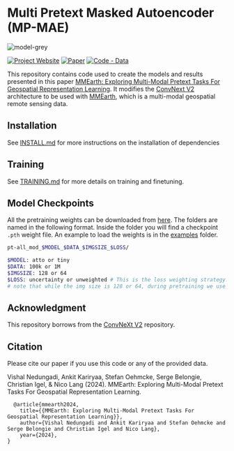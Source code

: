 # Multi Pretext Masked Autoencoder (MP-MAE)
![model-grey](https://github.com/vishalned/MMEarth-train/assets/27778126/b4461d84-0f42-4489-acec-77834335be94)


[![Project Website](https://img.shields.io/badge/Project%20Website-8A2BE2)](https://vishalned.github.io/mmearth)
[![Paper](https://img.shields.io/badge/arXiv-xxxx.xxxxx-blue)](https://arxiv.org/abs/xxxx.xxxxx)
[![Code - Data](https://img.shields.io/badge/Code%20--%20Data-darkgreen)](https://github.com/vishalned/MMEarth-data/tree/main)

This repository contains code used to create the models and results presented in this paper [MMEarth: Exploring Multi-Modal Pretext Tasks For Geospatial Representation Learning](). It modifies the [ConvNext V2](https://arxiv.org/abs/2301.00808) architecture to be used with [MMEarth](https://github.com/vishalned/MMEarth-data), which is a multi-modal geospatial remote sensing data. 


## Installation
See [INSTALL.md](https://github.com/vishalned/MMEarth-train/blob/main/INSTALL.md) for more instructions on the installation of dependencies


## Training 
See [TRAINING.md](https://github.com/vishalned/MMEarth-train/blob/main/TRAINING.md) for more details on training and finetuning. 

## Model Checkpoints
All the pretraining weights can be downloaded from [here](https://sid.erda.dk/sharelink/ECYWkytzcG). The folders are named in the following format. Inside the folder you will find a checkpoint `.pth` weight file. An example to load the weights is in the [examples](https://github.com/vishalned/MMEarth-train/tree/main/examples) folder.

```sh
pt-all_mod_$MODEL_$DATA_$IMGSIZE_$LOSS/

$MODEL: atto or tiny
$DATA: 100k or 1M
$IMGSIZE: 128 or 64
$LOSS: uncertainty or unweighted # This is the loss weighting strategy. Most experiments in the paper were run using the uncertainty method. 
# note that while the img size is 128 or 64, during pretraining we use a random crop to make the image sizes 112 and 56 respectively. 
```



## Acknowledgment
This repository borrows from the [ConvNeXt V2](https://github.com/facebookresearch/ConvNeXt-V2/tree/main) repository.

## Citation
Please cite our paper if you use this code or any of the provided data.

Vishal Nedungadi, Ankit Kariryaa, Stefan Oehmcke, Serge Belongie, Christian Igel, & Nico Lang (2024). MMEarth: Exploring Multi-Modal Pretext Tasks For Geospatial Representation Learning.
```
  @article{mmearth2024,
    title={{MMEarth: Exploring Multi-Modal Pretext Tasks For Geospatial Representation Learning}},
    author={Vishal Nedungadi and Ankit Kariryaa and Stefan Oehmcke and Serge Belongie and Christian Igel and Nico Lang},
    year={2024},
}
```


